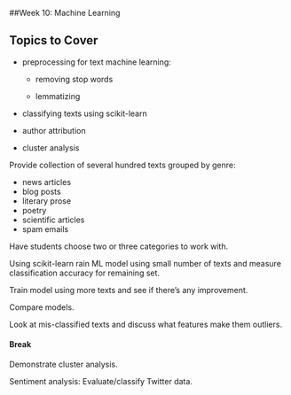 ##Week 10: Machine Learning

Topics to Cover
---------------

-   preprocessing for text machine learning:

    -   removing stop words

    -   lemmatizing

-   classifying texts using scikit-learn

-   author attribution

-   cluster analysis



Provide collection of several hundred texts grouped by genre:

- news articles
- blog posts
- literary prose
- poetry
- scientific articles
- spam emails

Have students choose two or three categories to work with.

Using scikit-learn rain ML model using small number of texts and measure classification accuracy for remaining set.

Train model using more texts and see if there’s any improvement.

Compare models.

Look at mis-classified texts and discuss what features make them outliers.



#### Break

Demonstrate cluster analysis.


Sentiment analysis: Evaluate/classify Twitter data.
